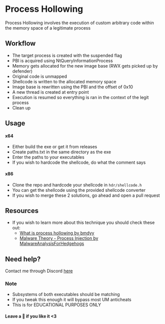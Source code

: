 # Process Hollowing
Process Hollowing involves the execution of custom arbitrary code within the memory space of a legitimate process

## Workflow
- The target process is created with the suspended flag
- PBI is acquired using NtQueryInformationProcess
- Memory gets allocated for the new image base (RWX gets picked up by defender)
- Original code is unmapped
- Shellcode is written to the allocated memory space
- Image base is rewritten using the PBI and the offset of 0x10
- A new thread is created at entry point
- Execution is resumed so everything is ran in the context of the legit process
- Clean up

## Usage
#### x64
- Either build the exe or get it from releases
- Create paths.txt in the same directory as the exe
- Enter the paths to your executables
- If you wish to hardcode the shellcode, do what the comment says

#### x86
- Clone the repo and hardcode your shellcode in `hdr/shellcode.h`
- You can get the shellcode using the provided shellcode converter
- If you wish to merge these 2 solutions, go ahead and open a pull request

## Resources
- If you wish to learn more about this technique you should check these out:
    - [What is process hollowing by bmdyy](https://www.youtube.com/watch?v=aQQT-nYoiJo)
    - [Malware Theory - Process Injection by MalwareAnalysisForHedgehogs](https://www.youtube.com/watch?v=tBR1-1J5Jec)

## Need help?
Contact me through Discord [here](https://hellokittyfan48.github.io/)

### Note
- Subsystems of both executables should be matching
- If you tweak this enough it will bypass most UM anticheats
- This is for EDUCATIONAL PURPOSES ONLY

#### Leave a 🌟 if you like it <3
